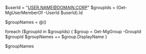 $userId = "USER.NAME@DOMAIN.CORP"
$groupIds = (Get-MgUserMemberOf -UserId $userId).Id

$groupNames = @()

foreach ($groupId in $groupIds) {
    $group = Get-MgGroup -GroupId $groupId
    $groupNames += $group.DisplayName
}

$groupNames
